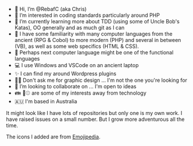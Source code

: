- 👋 Hi, I’m @RebafC (aka Chris)
- 👀 I’m interested in coding standards particularly around PHP
- 🌱 I’m currently learning more about TDD (using some of Uncle Bob's Katas), OO generally and as much git as I can
- 🤔 I have some familiarity with many computer languages from the ancient (RPG & Cobol) to more modern (PHP) and several in between (VB),
as well as some web specifics (HTML & CSS). 
- 🏫 Perhaps next computer language might be one of the functional languages
- 💻 I use Windows and VSCode on an ancient laptop
- ✨ I can find my around Wordpress plugins
- 😵‍💫 Don't ask me for graphic design ... I'm not the one you're looking for
- 💞️ I’m looking to collaborate on ... I'm open to ideas
- 👪 🎸⚾ are some of my interests away from technology
- 🇦🇺 I'm based in Australia

It might look like I have lots of repositories but only one is my own work. I have raised issues on a small number. But I grow more adventurous all the time.

The icons I added are from [Emojipedia](https://emojipedia.org/).

<!---
- 📫 How to reach me ...

RebafC/RebafC is a ✨ special ✨ repository because its `README.md` (this file) appears on your GitHub profile.
You can click the Preview link to take a look at your changes.
--->
